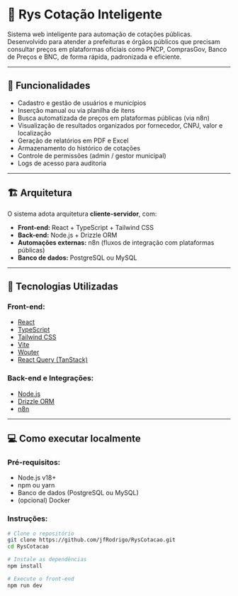 # 🧠 Rys Cotação Inteligente

Sistema web inteligente para automação de cotações públicas. Desenvolvido para atender a prefeituras e órgãos públicos que precisam consultar preços em plataformas oficiais como PNCP, ComprasGov, Banco de Preços e BNC, de forma rápida, padronizada e eficiente.

---

## 🚀 Funcionalidades

- Cadastro e gestão de usuários e municípios
- Inserção manual ou via planilha de itens
- Busca automatizada de preços em plataformas públicas (via n8n)
- Visualização de resultados organizados por fornecedor, CNPJ, valor e localização
- Geração de relatórios em PDF e Excel
- Armazenamento do histórico de cotações
- Controle de permissões (admin / gestor municipal)
- Logs de acesso para auditoria

---

## 🏗️ Arquitetura

O sistema adota arquitetura **cliente-servidor**, com:

- **Front-end:** React + TypeScript + Tailwind CSS
- **Back-end:** Node.js + Drizzle ORM
- **Automações externas:** n8n (fluxos de integração com plataformas públicas)
- **Banco de dados:** PostgreSQL ou MySQL

---

## 🧰 Tecnologias Utilizadas

### Front-end:
- [React](https://reactjs.org/)
- [TypeScript](https://www.typescriptlang.org/)
- [Tailwind CSS](https://tailwindcss.com/)
- [Vite](https://vitejs.dev/)
- [Wouter](https://github.com/molefrog/wouter)
- [React Query (TanStack)](https://tanstack.com/query)

### Back-end e Integrações:
- [Node.js](https://nodejs.org/)
- [Drizzle ORM](https://orm.drizzle.team/)
- [n8n](https://n8n.io/)

---

## 💻 Como executar localmente

### Pré-requisitos:
- Node.js v18+
- npm ou yarn
- Banco de dados (PostgreSQL ou MySQL)
- (opcional) Docker

### Instruções:

```bash
# Clone o repositório
git clone https://github.com/jfRodrigo/RysCotacao.git
cd RysCotacao

# Instale as dependências
npm install

# Execute o front-end
npm run dev
